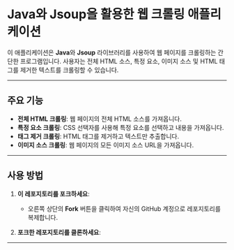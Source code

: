# Java와 Jsoup을 활용한 웹 크롤링 애플리케이션

이 애플리케이션은 **Java**와 **Jsoup** 라이브러리를 사용하여 웹 페이지를 크롤링하는 간단한 프로그램입니다. 사용자는 전체 HTML 소스, 특정 요소, 이미지 소스 및 HTML 태그를 제거한 텍스트를 크롤링할 수 있습니다.

---

## 주요 기능

- **전체 HTML 크롤링**: 웹 페이지의 전체 HTML 소스를 가져옵니다.
- **특정 요소 크롤링**: CSS 선택자를 사용해 특정 요소를 선택하고 내용을 가져옵니다.
- **태그 제거 크롤링**: HTML 태그를 제거하고 텍스트만 추출합니다.
- **이미지 소스 크롤링**: 웹 페이지의 모든 이미지 소스 URL을 가져옵니다.

---

## 사용 방법

1. **이 레포지토리를 포크하세요**:
   - 오른쪽 상단의 **Fork** 버튼을 클릭하여 자신의 GitHub 계정으로 레포지토리를 복제합니다.

2. **포크한 레포지토리를 클론하세요**:

---

